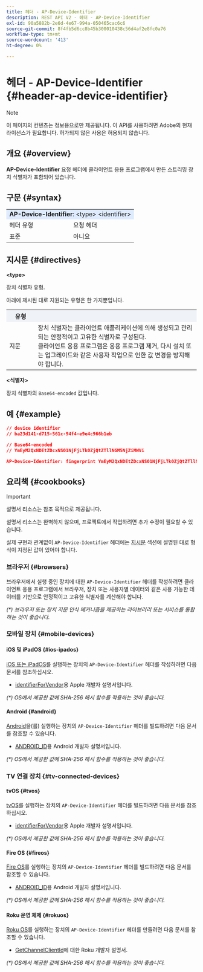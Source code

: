 ```yaml
---
title: 헤더 - AP-Device-Identifier
description: REST API V2 - 헤더 - AP-Device-Identifier
exl-id: 90a5882b-2e6d-4e67-994a-050465cac6c6
source-git-commit: 8f4fb5d6cc8b45b300010438c56d4af2e8fc0a76
workflow-type: tm+mt
source-wordcount: '413'
ht-degree: 0%

---
```


# 헤더 - AP-Device-Identifier {#header-ap-device-identifier}

>[!NOTE]
>
> 이 페이지의 컨텐츠는 정보용으로만 제공됩니다. 이 API를 사용하려면 Adobe의 현재 라이선스가 필요합니다. 허가되지 않은 사용은 허용되지 않습니다.

## 개요 {#overview}

<b>AP-Device-Identifier</b> 요청 헤더에 클라이언트 응용 프로그램에서 만든 스트리밍 장치 식별자가 포함되어 있습니다.

## 구문 {#syntax}

<table>
   <tr>
      <td style="background-color: #DEEBFF;" colspan="2"><b>AP-Device-Identifier</b>: &lt;type&gt; &lt;identifier&gt;</td>
   </tr>
   <tr>
      <td>헤더 유형</td>
      <td>요청 헤더</td>
   </tr>
   <tr>
      <td>표준</td>
      <td>아니요</td>
   </tr>
</table>

## 지시문 {#directives}

<b>&lt;type></b>

장치 식별자 유형.

아래에 제시된 대로 지원되는 유형은 한 가지뿐입니다.

<table>
   <tr>
      <th style="background-color: #EFF2F7; width: 15%;">유형</th>
      <th style="background-color: #EFF2F7;"></th>
   </tr>
   <tr>
      <td>지문</td>
      <td>
            장치 식별자는 클라이언트 애플리케이션에 의해 생성되고 관리되는 안정적이고 고유한 식별자로 구성된다.
            <br/>
            클라이언트 응용 프로그램은 응용 프로그램 제거, 다시 설치 또는 업그레이드와 같은 사용자 작업으로 인한 값 변경을 방지해야 합니다.
      </td>
   </tr>
</table>


<b>&lt;식별자></b>

장치 식별자의 `Base64-encoded` 값입니다.

## 예 {#example}

```JSON
// device identifier
// ba23d141-d715-561c-94f4-e9e4c966b1eb

// Base64-encoded
// YmEyM2QxNDEtZDcxNS01NjFjLTk0ZjQtZTllNGM5NjZiMWVi

AP-Device-Identifier: fingerprint YmEyM2QxNDEtZDcxNS01NjFjLTk0ZjQtZTllNGM5NjZiMWVi
```

## 요리책 {#cookbooks}

>[!IMPORTANT]
>
> 설명서 리소스는 참조 목적으로 제공됩니다.
>
> 설명서 리소스는 완벽하지 않으며, 프로젝트에서 작업하려면 추가 수정이 필요할 수 있습니다.
> 
> 실제 구현과 관계없이 `AP-Device-Identifier` 헤더에는 [지시문](#directives) 섹션에 설명된 대로 형식이 지정된 값이 있어야 합니다.

### 브라우저 {#browsers}

브라우저에서 실행 중인 장치에 대한 `AP-Device-Identifier` 헤더를 작성하려면 클라이언트 응용 프로그램에서 브라우저, 장치 또는 사용자별 데이터와 같은 사용 가능한 데이터를 기반으로 안정적이고 고유한 식별자를 계산해야 합니다.

_(*) 브라우저 또는 장치 지문 인식 메커니즘을 제공하는 라이브러리 또는 서비스를 통합하는 것이 좋습니다._

### 모바일 장치 {#mobile-devices}

#### iOS 및 iPadOS {#ios-ipados}

[iOS 또는 iPadOS](https://developer.apple.com/documentation/ios-ipados-release-notes)를 실행하는 장치의 `AP-Device-Identifier` 헤더를 작성하려면 다음 문서를 참조하십시오.

* [identifierForVendor](https://developer.apple.com/documentation/uikit/uidevice/1620059-identifierforvendor)용 Apple 개발자 설명서입니다.

_(*) OS에서 제공한 값에 SHA-256 해시 함수를 적용하는 것이 좋습니다._

#### Android {#android}

[Android](https://developer.android.com/about/versions)을(를) 실행하는 장치의 `AP-Device-Identifier` 헤더를 빌드하려면 다음 문서를 참조할 수 있습니다.

* [ANDROID_ID](https://developer.android.com/reference/android/provider/Settings.Secure#ANDROID_ID)용 Android 개발자 설명서입니다.

_(*) OS에서 제공한 값에 SHA-256 해시 함수를 적용하는 것이 좋습니다._

### TV 연결 장치 {#tv-connected-devices}

#### tvOS {#tvos}

[tvOS](https://developer.apple.com/documentation/tvos-release-notes)를 실행하는 장치의 `AP-Device-Identifier` 헤더를 빌드하려면 다음 문서를 참조하십시오.

* [identifierForVendor](https://developer.apple.com/documentation/uikit/uidevice/1620059-identifierforvendor)용 Apple 개발자 설명서입니다.

_(*) OS에서 제공한 값에 SHA-256 해시 함수를 적용하는 것이 좋습니다._

#### Fire OS {#fireos}

[Fire OS](https://developer.amazon.com/docs/fire-tv/fire-os-overview.html)를 실행하는 장치의 `AP-Device-Identifier` 헤더를 빌드하려면 다음 문서를 참조할 수 있습니다.

* [ANDROID_ID](https://developer.android.com/reference/android/provider/Settings.Secure#ANDROID_ID)용 Android 개발자 설명서입니다.

_(*) OS에서 제공한 값에 SHA-256 해시 함수를 적용하는 것이 좋습니다._

#### Roku 운영 체제 {#rokuos}

[Roku OS](https://developer.roku.com/docs/developer-program/release-notes/roku-os-release-notes.md)를 실행하는 장치의 `AP-Device-Identifier` 헤더를 만들려면 다음 문서를 참조할 수 있습니다.

* [GetChannelClientId](https://developer.roku.com/docs/references/brightscript/interfaces/ifdeviceinfo.md#getchannelclientid-as-string)에 대한 Roku 개발자 설명서.

_(*) OS에서 제공한 값에 SHA-256 해시 함수를 적용하는 것이 좋습니다._
